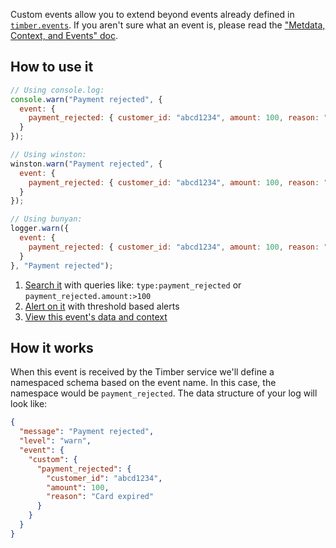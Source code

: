 Custom events allow you to extend beyond events already defined in [`timber.events`](https://timberio.github.io/timber-node/class/src/event.js~Event.html). If you aren't sure what an event is, please read the ["Metdata, Context, and Events" doc](/concepts/metadata-context-and-events).


## How to use it

```js
// Using console.log:
console.warn("Payment rejected", {
  event: {
    payment_rejected: { customer_id: "abcd1234", amount: 100, reason: "Card expired" }
  }
});

// Using winston:
winston.warn("Payment rejected", {
  event: {
    payment_rejected: { customer_id: "abcd1234", amount: 100, reason: "Card expired" }
  }
});

// Using bunyan:
logger.warn({
  event: {
    payment_rejected: { customer_id: "abcd1234", amount: 100, reason: "Card expired" }
  }
}, "Payment rejected");
```

1. [Search it](/app/console-log-viewer/searching) with queries like: `type:payment_rejected` or `payment_rejected.amount:>100`
2. [Alert on it](/app/alerts) with threshold based alerts
3. [View this event's data and context](/app/console-log-viewer/view-a-logs-metadata-and-context)


## How it works

When this event is received by the Timber service we'll define a namespaced schema based on the event name. In this case, the namespace would be `payment_rejected`. The data structure of your log will look like:

```json
{
  "message": "Payment rejected",
  "level": "warn",
  "event": {
    "custom": {
      "payment_rejected": {
        "customer_id": "abcd1234",
        "amount": 100,
        "reason": "Card expired"
      }
    }
  }
}
```
